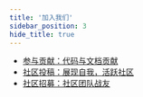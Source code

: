 ```yaml
---
title: '加入我们'
sidebar_position: 3
hide_title: true
---
```


- [参与贡献：代码与文档贡献](output/goframe-v2.0-md/加入我们/参与贡献：代码与文档贡献)
- [社区投稿：展现自我，活跃社区](output/goframe-v2.0-md/加入我们/社区投稿：展现自我，活跃社区)
- [社区招募：社区团队战友](output/goframe-v2.0-md/加入我们/社区招募：社区团队战友)